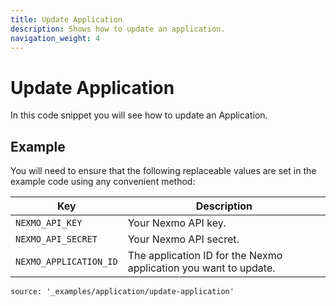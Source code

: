 ```yaml
---
title: Update Application
description: Shows how to update an application.
navigation_weight: 4
---
```


# Update Application

In this code snippet you will see how to update an Application.

## Example

You will need to ensure that the following replaceable values are set in the example code using any convenient method:

Key | Description
-- | --
`NEXMO_API_KEY` | Your Nexmo API key.
`NEXMO_API_SECRET` | Your Nexmo API secret.
`NEXMO_APPLICATION_ID` | The application ID for the Nexmo application you want to update.

```code_snippets
source: '_examples/application/update-application'
```
